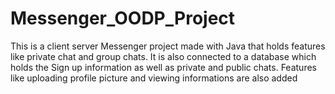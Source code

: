 # Messenger_OODP_Project
This is a client server Messenger project made with Java that holds features like private chat and group chats. It is also connected to a database which holds the Sign up information as well as private and public chats. Features like uploading profile picture and viewing informations are also added
